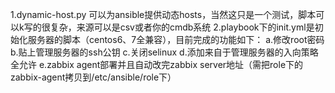 1.dynamic-host.py 可以为ansible提供动态hosts，当然这只是一个测试，脚本可以k写的很复杂，来源可以是csv或者你的cmdb系统
2.playbook下的init.yml是初始化服务器的脚本（centos6、7全兼容），目前完成的功能如下：
  a.修改root密码
  b.贴上管理服务器的ssh公钥
  c.关闭selinux
  d.添加来自于管理服务器的入向策略全允许
  e.zabbix agent部署并且自动改完zabbix server地址（需把role下的zabbix-agent拷贝到/etc/ansible/role下）
